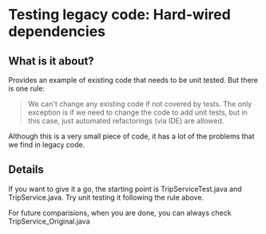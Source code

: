 Testing legacy code: Hard-wired dependencies
============================================

What is it about?
-----------------

Provides an example of existing code that needs to be unit tested. But there is one rule:

> We can't change any existing code if not covered by tests. The only exception is if we need to change the code to add unit tests, but in this case, just automated refactorings (via IDE) are allowed. 

Although this is a very small piece of code, it has a lot of the problems that we find in legacy code. 

Details
-------

If you want to give it a go, the starting point is TripServiceTest.java and TripService.java. Try unit testing it following the rule above.

For future comparisions, when you are done, you can always check TripService_Original.java
